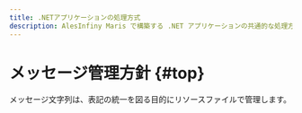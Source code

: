 ```yaml
---
title: .NETアプリケーションの処理方式
description: AlesInfiny Maris で構築する .NET アプリケーションの共通的な処理方式を解説します。
---
```


# メッセージ管理方針 {#top}

メッセージ文字列は、表記の統一を図る目的にリソースファイルで管理します。
